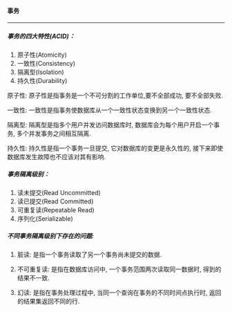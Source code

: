 #### 事务

---

##### 事务的四大特性(ACID)：

1. 原子性(Atomicity)
2. 一致性(Consistency)
3. 隔离型(Isolation)
4. 持久性(Durability)

原子性: 原子性是指事务是一个不可分割的工作单位,要不全部成功, 要不全部失败.

一致性: 一致性是指事务使数据库从一个一致性状态变换到另一个一致性状态.

隔离型: 隔离型是指多个用户并发访问数据库时, 数据库会为每个用户开启一个事务, 多个并发事务之间相互隔离.

持久性: 持久性是指一个事务一旦提交, 它对数据库的变更是永久性的, 接下来即使数据库发生故障也不应该对其有影响.

##### 事务隔离级别：

1. 读未提交(Read Uncommitted)
2. 读已提交(Read Committed)
3. 可重复读(Repeatable Read)
4. 序列化(Serializable)

##### 不同事务隔离级别下存在的问题:

1. 脏读: 是指一个事务读取了另一个事务尚未提交的数据.

2. 不可重复读: 是指在数据库访问中, 一个事务范围两次读取同一数据时, 得到的结果不一致.

3. 幻读: 是指在事务处理过程中, 当同一个查询在事务的不同时间点执行时, 返回的结果集返回不同的行.

 